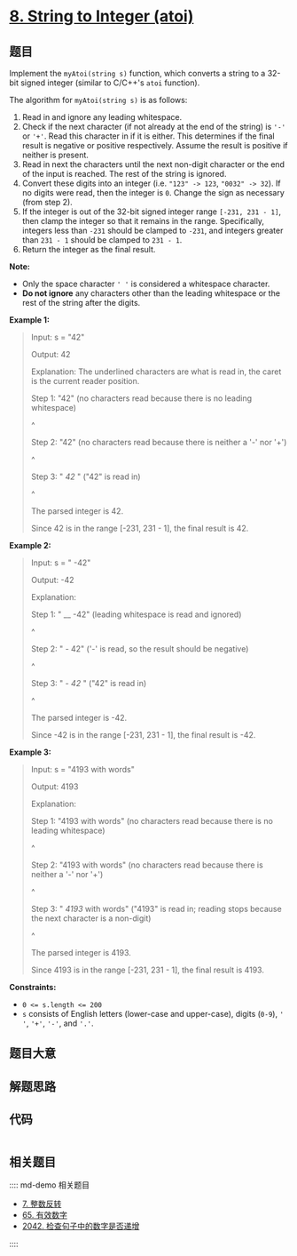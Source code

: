 # [8. String to Integer (atoi)](https://leetcode.com/problems/string-to-integer-atoi)

## 题目

Implement the `myAtoi(string s)` function, which converts a string to a 32-bit
signed integer (similar to C/C++'s `atoi` function).

The algorithm for `myAtoi(string s)` is as follows:

  1. Read in and ignore any leading whitespace.
  2. Check if the next character (if not already at the end of the string) is `'-'` or `'+'`. Read this character in if it is either. This determines if the final result is negative or positive respectively. Assume the result is positive if neither is present.
  3. Read in next the characters until the next non-digit character or the end of the input is reached. The rest of the string is ignored.
  4. Convert these digits into an integer (i.e. `"123" -> 123`, `"0032" -> 32`). If no digits were read, then the integer is `0`. Change the sign as necessary (from step 2).
  5. If the integer is out of the 32-bit signed integer range `[-231, 231 - 1]`, then clamp the integer so that it remains in the range. Specifically, integers less than `-231` should be clamped to `-231`, and integers greater than `231 - 1` should be clamped to `231 - 1`.
  6. Return the integer as the final result.

**Note:**

  * Only the space character `' '` is considered a whitespace character.
  * **Do not ignore** any characters other than the leading whitespace or the rest of the string after the digits.



**Example 1:**

> Input: s = "42"
> 
> Output: 42
> 
> Explanation: The underlined characters are what is read in, the caret is the current reader position.
> 
> Step 1: "42" (no characters read because there is no leading whitespace)
> 
> > 
> > 
>  ^
> 
> Step 2: "42" (no characters read because there is neither a '-' nor '+')
> 
> > 
> > 
>  ^
> 
> Step 3: " _42_ " ("42" is read in)
> 
> > 
> > 
>    ^
> 
> The parsed integer is 42.
> 
> Since 42 is in the range [-231, 231 - 1], the final result is 42.

**Example 2:**

> Input: s = "   -42"
> 
> Output: -42
> 
> Explanation:
> 
> Step 1: " __ -42" (leading whitespace is read and ignored)
> 
> > 
> > 
> > 
> ^
> 
> Step 2: "   _-_ 42" ('-' is read, so the result should be negative)
> 
> > 
> > 
> > 
>  ^
> 
> Step 3: "   - _42_ " ("42" is read in)
> 
> > 
> > 
> > 
>    ^
> 
> The parsed integer is -42.
> 
> Since -42 is in the range [-231, 231 - 1], the final result is -42.

**Example 3:**

> Input: s = "4193 with words"
> 
> Output: 4193
> 
> Explanation:
> 
> Step 1: "4193 with words" (no characters read because there is no leading whitespace)
> 
> > 
> > 
>  ^
> 
> Step 2: "4193 with words" (no characters read because there is neither a '-' nor '+')
> 
> > 
> > 
>  ^
> 
> Step 3: " _4193_ with words" ("4193" is read in; reading stops because the next character is a non-digit)
> 
> > 
> > 
> > 
>  ^
> 
> The parsed integer is 4193.
> 
> Since 4193 is in the range [-231, 231 - 1], the final result is 4193.

**Constraints:**

  * `0 <= s.length <= 200`
  * `s` consists of English letters (lower-case and upper-case), digits (`0-9`), `' '`, `'+'`, `'-'`, and `'.'`.


## 题目大意

## 解题思路

## 代码

```javascript

```

## 相关题目

:::: md-demo 相关题目
- [7. 整数反转](./0007.md)
- [65. 有效数字](https://leetcode.com/problems/valid-number)
- [2042. 检查句子中的数字是否递增](https://leetcode.com/problems/check-if-numbers-are-ascending-in-a-sentence)

::::
